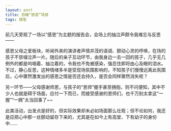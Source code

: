 ```yaml
---
layout: post
title: 目睹“感恩”场景
tags: 随笔
---
```


前几天旁观了一场以“感恩”为主题的报告会，会场上的抽泣声颇令我难忘与反思——

感恩父母之爱板块，听闻外来的演讲者声情并茂的语调、颤动心灵的呼唤，在场的孩子不禁啜泣声一片。随后的亲子互动环节，由我身边一去一回的孩子，几乎无几例外的都是呜咽着、抽泣着的，令我也不免被感染，强忍住即将由心及眼的泪水。不过，静心反思，这种情绪多半是受现场氛围影响的，不知孩子们慢慢远离此氛围后，心中骤然激发出的感恩之情是否还会持久，是否会同样骤然消失呢？

另一环节——父母感谢师恩，与孩子的“恩师”握手甚至拥抱，则不问便知，其中不少人也就是碍于场面，应付一下而已，而接受感谢的恩师们，也千万别太拿这“一握”“一拥”太当回事了~~

此类活动，出发点是好的，但实际效果却未必如场面那么壮观；但不论如何，我还是应把心中那一丝颤动留存下来的，尤其是在如今上有高堂、下有幼子的身份中……